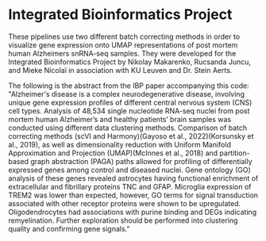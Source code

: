 # Integrated Bioinformatics Project

These pipelines use two different batch correcting methods in order to visualize gene expression onto UMAP representations of post mortem human Alzheimers snRNA-seq samples. They were developed for the Integrated Bioinformatics Project by Nikolay Makarenko, Rucsanda Juncu, and Mieke Nicolaï in association with KU Leuven and Dr. Stein Aerts. 

The following is the abstract from the IBP paper accompanying this code: 
"Alzheimer's disease is a complex neurodegenerative disease, involving unique gene expression profiles of different central nervous system (CNS) cell types. Analysis of 48,534 single nucleotide RNA-seq nuclei from post mortem human Alzheimer’s and healthy patients’ brain samples was conducted using different data clustering methods. Comparison of batch correcting methods (scVI and Harmony)(Gayoso et al., 2022)(Korsunsky et al., 2019), as well as dimensionality reduction with Uniform Manifold Approximation and Projection (UMAP)(McInnes et al., 2018) and  partition-based graph abstraction (PAGA) paths allowed for profiling of differentially expressed genes among control and diseased nuclei. Gene ontology (GO) analysis of these genes revealed astrocytes having functional enrichment of extracellular and fibrillary proteins TNC and GFAP. Microglia expression of TREM2 was lower than expected, however, GO terms for signal transduction associated with other receptor proteins were shown to be upregulated. Oligodendrocytes had associations with purine binding and DEGs indicating remyelination. Further exploration should be performed into clustering quality and confirming gene signals."
